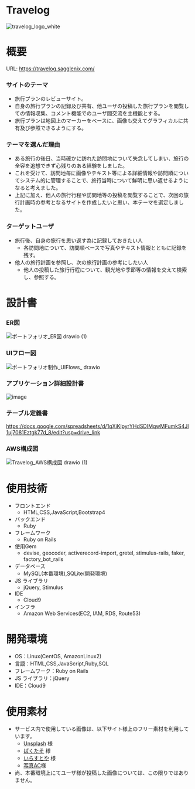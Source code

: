 # Travelog
![travelog_logo_white](https://github.com/user-attachments/assets/ccafd6f0-e309-4fb1-a1f5-fab9019f0917)
# 概要
URL: https://travelog.sagglenix.com/
### サイトのテーマ
- 旅行プランのレビューサイト。
- 自身の旅行プランの記録及び共有、他ユーザの投稿した旅行プランを閲覧しての情報収集、コメント機能でのユーザ間交流を主機能とする。
- 旅行プランは地図上のマーカーをベースに、画像も交えてグラフィカルに共有及び参照できるようにする。

### テーマを選んだ理由
- ある旅行の後日、当時確かに訪れた訪問地について失念してしまい、旅行の全容を追想できず心残りのある経験をしました。
- これを受けて、訪問地毎に画像やテキスト等による詳細情報や訪問順についてシステム的に管理することで、旅行当時について鮮明に思い返せるようになると考えました。
- 上記に加え、他人の旅行行程や訪問地等の投稿を閲覧することで、次回の旅行計画時の参考となるサイトを作成したいと思い、本テーマを選定しました。

### ターゲットユーザ
- 旅行後、自身の旅行を思い返す為に記録しておきたい人
  - 各訪問地について、訪問順ベースで写真やテキスト情報とともに記録を残す。
- 他人の旅行計画を参照し、次の旅行計画の参考にしたい人
  - 他人の投稿した旅行行程について、観光地や季節等の情報を交えて検索し、参照する。

# 設計書
### ER図
![ポートフォリオ_ER図 drawio (1)](https://github.com/user-attachments/assets/1f27061b-579e-499c-b9f8-6bac94758e1d)


### UIフロー図
![ポートフォリオ制作_UIFlows_ drawio](https://github.com/user-attachments/assets/158cc7cc-a922-4aed-be50-7a17318def66)


### アプリケーション詳細設計書
![image](https://github.com/user-attachments/assets/1a0fb7a4-14e1-41fd-9148-199489d1bd2b)


### テーブル定義書
https://docs.google.com/spreadsheets/d/1qXiKlpyrYHdSDIMqwMFumkS4Jl1uj7081Eztgk77d_8/edit?usp=drive_link

### AWS構成図
![Travelog_AWS構成図 drawio (1)](https://github.com/user-attachments/assets/1c3b01d9-1420-4a52-b87b-36d16f8f73d9)

# 使用技術
- フロントエンド
  - HTML,CSS,JavaScript,Bootstrap4
- バックエンド
  - Ruby
- フレームワーク
  - Ruby on Rails
- 使用Gem
  - devise, geocoder, activerecord-import, gretel, stimulus-rails, faker, factory_bot_rails
- データベース
  - MySQL(本番環境),SQLite(開発環境)
- JS ライブラリ
  - jQuery, Stimulus
- IDE
  - Cloud9
- インフラ
  - Amazon Web Services(EC2, IAM, RDS, Route53)

# 開発環境
- OS：Linux(CentOS, AmazonLinux2)
- 言語：HTML,CSS,JavaScript,Ruby,SQL
- フレームワーク：Ruby on Rails
- JS ライブラリ：jQuery
- IDE：Cloud9

# 使用素材
- サービス内で使用している画像は、以下サイト様上のフリー素材を利用しています。
  - [Unsplash](https://unsplash.com/ja) 様
  - [ぱくたそ](https://www.pakutaso.com/) 様
  - [いらすとや](https://www.irasutoya.com/) 様
  - [写真AC](https://www.photo-ac.com/)様
- 尚、本番環境上にてユーザ様が投稿した画像については、この限りではありません。
